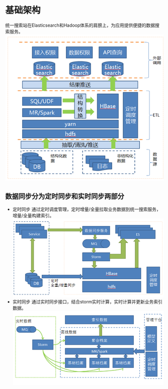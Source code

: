 # 基础架构
统一搜索站在Elasticsearch和Hadoop体系的肩膀上，为应用提供便捷的数据搜索服务。
![](image/struct-1.png)

## 数据同步分为定时同步和实时同步两部分
- 定时同步
 通过定时调度管理，定时增量/全量拉取业务数据到统一搜索服务，增量/全量构建索引。
 ![](image/struct-2.png)
- 实时同步
 通过实时同步接口，结合storm实时计算，实时计算并更新业务索引数据。
 ![](image/struct-3.png)
